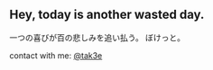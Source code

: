 ## Hey, today is another wasted day.

一つの喜びが百の悲しみを追い払う。 ぼけっと。


contact with me: <a href="https://t.me/tak3e">@tak3e</a>
